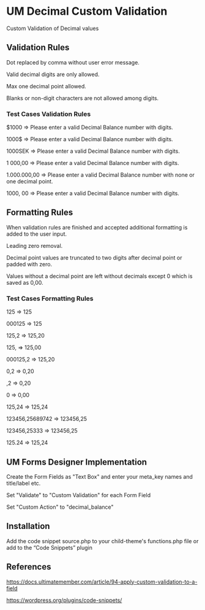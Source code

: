 # UM Decimal Custom Validation
Custom Validation of Decimal values

## Validation Rules
Dot replaced by comma without user error message.

Valid decimal digits are only allowed.

Max one decimal point allowed.

Blanks or non-digit characters are not allowed among digits.
### Test Cases Validation Rules
$1000 => Please enter a valid Decimal Balance number with digits.

1000$ => Please enter a valid Decimal Balance number with digits.

1000SEK => Please enter a valid Decimal Balance number with digits.

1 000,00 => Please enter a valid Decimal Balance number with digits.

1.000.000,00 => Please enter a valid Decimal Balance number with none or one decimal point.

1000, 00 => Please enter a valid Decimal Balance number with digits.
## Formatting Rules
When validation rules are finished and accepted additional formatting is added to the user input.

Leading zero removal.

Decimal point values are truncated to two digits after decimal point or padded with zero.

Values without a decimal point are left without decimals except 0 which is saved as 0,00.


### Test Cases Formatting Rules
125 => 125

000125 => 125

125,2 => 125,20

125, => 125,00

000125,2 => 125,20

0,2 => 0,20

,2 => 0,20

0 => 0,00

125,24 => 125,24

123456,25689742 => 123456,25

123456,25333 => 123456,25

125.24 => 125,24

## UM Forms Designer Implementation

Create the Form Fields as "Text Box" and enter your meta_key names and title/label etc.

Set "Validate" to "Custom Validation" for each Form Field

Set "Custom Action" to "decimal_balance"

## Installation
Add the code snippet source.php to your child-theme's functions.php file or add to the “Code Snippets” plugin

## References
https://docs.ultimatemember.com/article/94-apply-custom-validation-to-a-field

https://wordpress.org/plugins/code-snippets/
